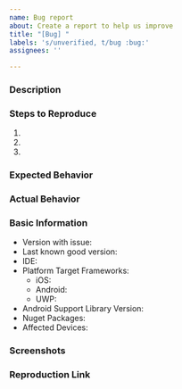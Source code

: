 ```yaml
---
name: Bug report
about: Create a report to help us improve
title: "[Bug] "
labels: 's/unverified, t/bug :bug:'
assignees: ''

---
```


<!-- Bug report best practices: https://github.com/xamarin/Xamarin.Forms/wiki/Submitting-Issues -->

### Description

### Steps to Reproduce

1. 
2. 
3. 

### Expected Behavior

### Actual Behavior

### Basic Information

- Version with issue:
- Last known good version:
- IDE:
- Platform Target Frameworks: <!-- All that apply -->
  - iOS:  <!-- The version of the iOS SDK you are compiling against, e.g. 11.1 -->
  - Android: <!-- The version of the Android SDK you are compiling against, e.g. 7.1 --> 
  - UWP:  <!-- The version of the UWP SDK you are compiling against, e.g. 16299 --> 
- Android Support Library Version: <!-- if applicable -->
- Nuget Packages:
- Affected Devices:

### Screenshots

<!-- If the issue is a visual issue, please include screenshots showing the problem if possible -->

### Reproduction Link

<!-- Please upload or provide a link to a reproduction case -->
